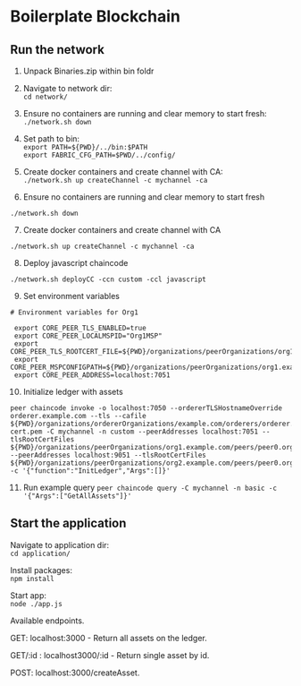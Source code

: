 # Boilerplate Blockchain

## Run the network

1. Unpack Binaries.zip within bin foldr

2. Navigate to network dir:  
`cd network/`

3. Ensure no containers are running and clear memory to start fresh:  
`./network.sh down`

4. Set path to bin:  
`export PATH=${PWD}/../bin:$PATH`  
`export FABRIC_CFG_PATH=$PWD/../config/`

5. Create docker containers and create channel with CA:  
`./network.sh up createChannel -c mychannel -ca`

6. Ensure no containers are running and clear memory to start fresh

`./network.sh down`

7. Create docker containers and create channel with CA

`./network.sh up createChannel -c mychannel -ca`

8. Deploy javascript chaincode

`./network.sh deployCC -ccn custom -ccl javascript`

9. Set environment variables

```
# Environment variables for Org1
 
 export CORE_PEER_TLS_ENABLED=true
 export CORE_PEER_LOCALMSPID="Org1MSP"
 export CORE_PEER_TLS_ROOTCERT_FILE=${PWD}/organizations/peerOrganizations/org1.example.com/peers/peer0.org1.example.com/tls/ca.crt
 export CORE_PEER_MSPCONFIGPATH=${PWD}/organizations/peerOrganizations/org1.example.com/users/Admin@org1.example.com/msp
 export CORE_PEER_ADDRESS=localhost:7051
```

10. Initialize ledger with assets

```
peer chaincode invoke -o localhost:7050 --ordererTLSHostnameOverride orderer.example.com --tls --cafile ${PWD}/organizations/ordererOrganizations/example.com/orderers/orderer.example.com/msp/tlscacerts/tlsca.example.com-cert.pem -C mychannel -n custom --peerAddresses localhost:7051 --tlsRootCertFiles ${PWD}/organizations/peerOrganizations/org1.example.com/peers/peer0.org1.example.com/tls/ca.crt --peerAddresses localhost:9051 --tlsRootCertFiles ${PWD}/organizations/peerOrganizations/org2.example.com/peers/peer0.org2.example.com/tls/ca.crt -c '{"function":"InitLedger","Args":[]}'
```


11. Run example query
`peer chaincode query -C mychannel -n basic -c '{"Args":["GetAllAssets"]}'`


## Start the application

Navigate to application dir:  
`cd application/`

Install packages:  
`npm install`

Start app:  
`node ./app.js`

Available endpoints. 

GET: localhost:3000 - Return all assets on the ledger. 

GET/:id : localhost3000/:id - Return single asset by id. 

POST: localhost:3000/createAsset.

